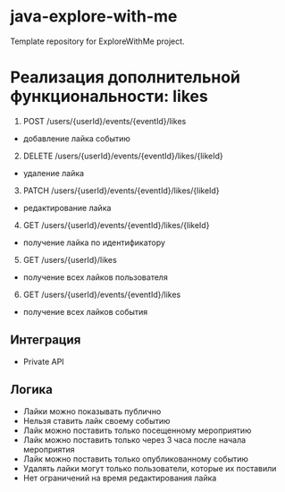 # java-explore-with-me
Template repository for ExploreWithMe project.

# Реализация дополнительной функциональности: likes
1) POST /users/{userId}/events/{eventId}/likes
- добавление лайка событию
2) DELETE /users/{userId}/events/{eventId}/likes/{likeId}
- удаление лайка
3) PATCH /users/{userId}/events/{eventId}/likes/{likeId}
- редактирование лайка
4) GET /users/{userId}/events/{eventId}/likes/{likeId}
- получение лайка по идентификатору
5) GET /users/{userId}/likes
- получение всех лайков пользователя
6) GET /users/{userId}/events/{eventId}/likes
- получение всех лайков события

## Интеграция

- Private API

## Логика

- Лайки можно показывать публично
- Нельзя ставить лайк своему событию
- Лайк можно поставить только посещенному мероприятию
- Лайк можно поставить только через 3 часа после начала мероприятия
- Лайк можно поставить только опубликованному событию
- Удалять лайки могут только пользователи, которые их поставили
- Нет ограничений на время редактирования лайка